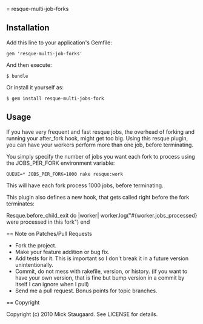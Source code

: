 = resque-multi-job-forks

## Installation

Add this line to your application's Gemfile:

    gem 'resque-multi-job-forks'

And then execute:

    $ bundle

Or install it yourself as:

    $ gem install resque-multi-jobs-fork
    
## Usage

If you have very frequent and fast resque jobs, the overhead of forking and running your after_fork hook, might get too big. Using this resque plugin, you can have your workers perform more than one job, before terminating.

You simply specify the number of jobs you want each fork to process using the JOBS_PER_FORK environment variable:

    QUEUE=* JOBS_PER_FORK=1000 rake resque:work

This will have each fork process 1000 jobs, before terminating.

This plugin also defines a new hook, that gets called right before the fork terminates:

  Resque.before_child_exit do |worker|
    worker.log("#{worker.jobs_processed} were processed in this fork")
  end
  

== Note on Patches/Pull Requests
 
* Fork the project.
* Make your feature addition or bug fix.
* Add tests for it. This is important so I don't break it in a
  future version unintentionally.
* Commit, do not mess with rakefile, version, or history.
  (if you want to have your own version, that is fine but bump version in a commit by itself I can ignore when I pull)
* Send me a pull request. Bonus points for topic branches.

== Copyright

Copyright (c) 2010 Mick Staugaard. See LICENSE for details.
